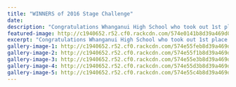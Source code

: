 ```yaml
---
title: "WINNERS of 2016 Stage Challenge"
date: 
description: "Congratulations Whanganui High School who took out 1st place at Stage Challenge in Palmerston North on Friday 27 June. Congratulations also to everyone who participated to make it an amazing night!"
featured-image: http://c1940652.r52.cf0.rackcdn.com/574e0141b8d39a469d00188d/Stage-Challenge-winners-2016.jpg
excerpt: "Congratulations Whanganui High School who took out 1st place at Stage Challenge in Palmerston North on Friday 27 June. Congratulations also to everyone who participated to make it an amazing night!"
gallery-image-1: http://c1940652.r52.cf0.rackcdn.com/574e55feb8d39a469d001c1d/1.jpg
gallery-image-2: http://c1940652.r52.cf0.rackcdn.com/574e55f1b8d39a469d001c1b/2.jpg
gallery-image-3: http://c1940652.r52.cf0.rackcdn.com/574e55e3b8d39a469d001c19/3.jpg
gallery-image-4: http://c1940652.r52.cf0.rackcdn.com/574e55d3b8d39a469d001c17/4-a.jpg
gallery-image-5: http://c1940652.r52.cf0.rackcdn.com/574e55c4b8d39a469d001c15/4-b.jpg
---
```

